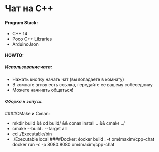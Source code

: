 # Чат на С++

#### Program Stack:
- C++ 14
- Poco C++ Libraries
- ArduinoJson

#### HOWTO:

##### Использование чата:
- Нажать кнопку начать чат (вы попадаете в комнату)
- В комнате внизу есть ссылка, передайте ее вашему собеседнику
- Можете начинать общаться!

##### Сборка и запуск:
####CMake и Conan:
- mkdir build && cd build/ && conan install .. && cmake ../
- cmake --build . --target all
- cd ./Executable/bin
- ./Executable local
####Docker:
docker build . -t omdmaxim/cpp-chat
docker run -d -p 8080:8080  omdmaxim/cpp-chat
    


